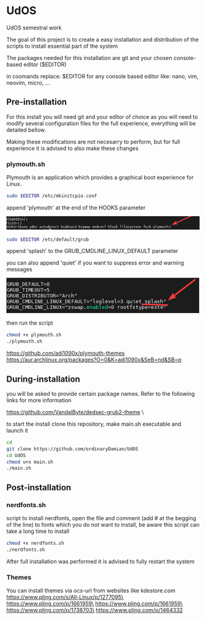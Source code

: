 # UdOS
UdOS semestral work

The goal of this project is to create a easy installation and distribution of the scripts to install essential part of the system

The packages needed for this installation are git and your chosen console-based editor ($EDITOR)

in coomands replace: $EDITOR for any console based editor like: nano, vim, neovim, micro, ...


## Pre-installation
For this install you will need git and your editor of choice as you will need to modify several configuration files for the full experience, everything will be detailed bellow.

Making these modifications are not necesarry to perform, but for full experience it is advised to also make these changes
### plymouth.sh
Plymouth is an application which provides a graphical boot experience for Linux.

```bash
sudo $EDITOR /etc/mkinitcpio.conf
```

append 'plymouth' at the end of the HOOKS parameter


![alt text](screenshots/image-1.png)

```bash
sudo $EDITOR /etc/default/grub
```
append 'splash' to the GRUB_CMDLINE_LINUX_DEFAULT parameter

you can also append 'quiet' if you want to suppress error and warning messages

![alt text](screenshots/image-2.png)

then run the script

```bash
chmod +x plymouth.sh
./plymouth.sh
```

https://github.com/adi1090x/plymouth-themes \
https://aur.archlinux.org/packages?O=0&K=adi1090x&SeB=nd&SB=p


## During-installation
you will be asked to provide certain package names. Refer to the following links for more information

https://github.com/VandalByte/dedsec-grub2-theme \


to start the install clone this repository, make main.sh executable and launch it
```bash
cd
git clone https://github.com/ordinaryDamian/UdOS
cd UdOS
chmod u+x main.sh
./main.sh
```
## Post-installation
### nerdfonts.sh
script to install nerdfonts, open the file and comment (add # at the begging of the line) to fonts which you do not want to install, be aware this script can take a long time to install
```bash
chmod +x nerdfonts.sh
./nerdfonts.sh
```
After full installation was performed it is advised to fully restart the system
### Themes
You can install themes via ocs-url from websites like kdestore.com \
https://www.pling.com/s/All-Linux/p/1277095\
https://www.pling.com/p/1661959\
https://www.pling.com/p/1661959\
https://www.pling.com/p/1738703\
https://www.pling.com/p/1464332


